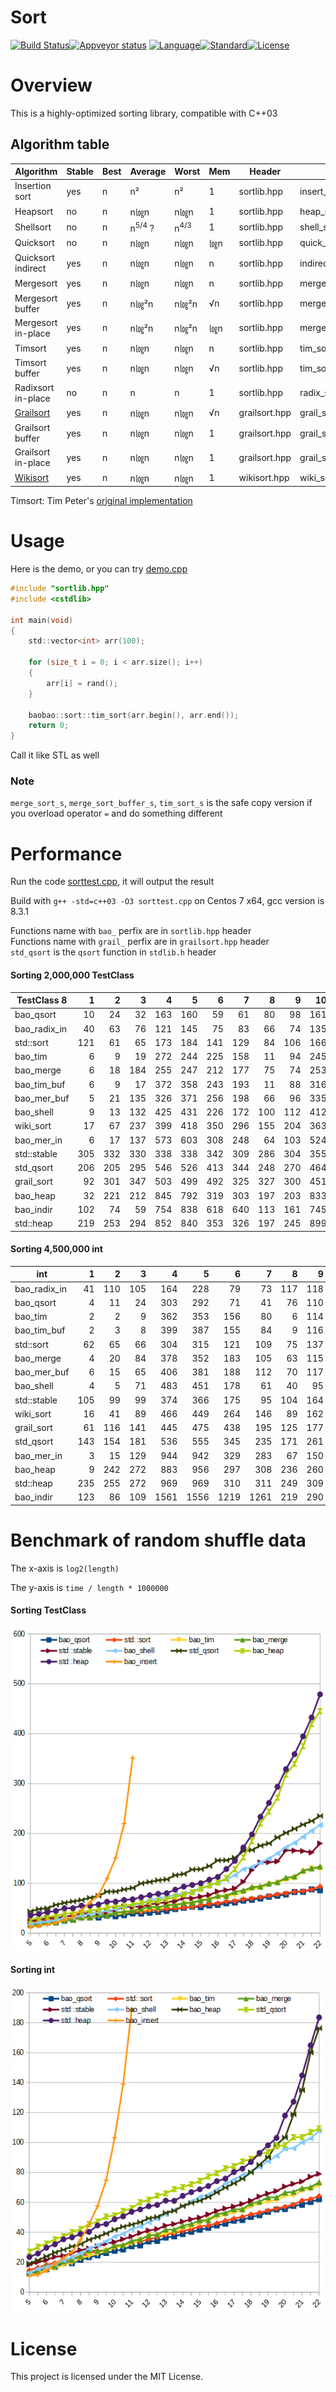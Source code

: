 # Sort

[![Build Status]][Travis CI][![Appveyor status]][Appveyor] [![Language]](https://isocpp.org/)[![Standard]][Standard Cpp][![License]][MIT]

# Overview

This is a highly-optimized sorting library, compatible with C++03

## Algorithm table

Algorithm     | Stable|Best| Average | Worst | Mem | Header | Name |
-------------------|---|---|---------|-------|-----|--------|------|
Insertion sort     |yes| n | n²      | n²    | 1   | sortlib.hpp | insert_sort         |
Heapsort           |no | n | n㏒n    | n㏒n  | 1   | sortlib.hpp | heap_sort           |
Shellsort |no | n | n<sup>5/4</sup> ? | n<sup>4/3</sup> | 1 | sortlib.hpp | shell_sort |
Quicksort          |no | n | n㏒n    | n㏒n  | ㏒n | sortlib.hpp | quick_sort          |
Quicksort indirect |yes| n | n㏒n    | n㏒n  | n   | sortlib.hpp | indirect_qsort      |
Mergesort          |yes| n | n㏒n    | n㏒n  | n   | sortlib.hpp | merge_sort          |
Mergesort buffer   |yes| n | n㏒²n   | n㏒²n | √n  | sortlib.hpp | merge_sort_buffer   |
Mergesort in-place |yes| n | n㏒²n   | n㏒²n | ㏒n | sortlib.hpp |merge_sort_in_place  |
Timsort            |yes| n | n㏒n    | n㏒n  | n   | sortlib.hpp | tim_sort            |
Timsort buffer     |yes| n | n㏒n    | n㏒n  | √n  | sortlib.hpp | tim_sort_buffer     |
Radixsort in-place |no | n | n       | n     | 1   | sortlib.hpp | radix_sort_in_place |
[Grailsort]        |yes| n | n㏒n    | n㏒n  | √n  | grailsort.hpp | grail_sort        |
Grailsort buffer   |yes| n | n㏒n    | n㏒n  | 1   | grailsort.hpp | grail_sort_buffer |
Grailsort in-place |yes| n | n㏒n    | n㏒n  | 1   | grailsort.hpp |grail_sort_in_place|
[Wikisort]         |yes| n | n㏒n    | n㏒n  | 1   | wikisort.hpp  | wiki_sort         |

Timsort: Tim Peter's [original implementation](https://github.com/python/cpython/blob/master/Objects/listsort.txt)

# Usage

Here is the demo, or you can try [demo.cpp]

```c
#include "sortlib.hpp"
#include <cstdlib>

int main(void)
{
    std::vector<int> arr(100);

    for (size_t i = 0; i < arr.size(); i++)
    {
        arr[i] = rand();
    }

    baobao::sort::tim_sort(arr.begin(), arr.end());
    return 0;
}
```

Call it like STL as well

### Note
`merge_sort_s`, `merge_sort_buffer_s`, `tim_sort_s` is the safe copy version if you overload operator `=` and do something different

# Performance

Run the code [sorttest.cpp], it will output the result

Build with `g++ -std=c++03 -O3 sorttest.cpp` on Centos 7 x64, gcc version is 8.3.1

Functions name with `bao_` perfix are in `sortlib.hpp` header  
Functions name with `grail_` perfix are in `grailsort.hpp` header  
`std_qsort` is the `qsort` function in `stdlib.h` header

#### Sorting 2,000,000 TestClass

TestClass 8 |  1  |  2  |  3  |  4  |  5  |  6  |  7  |  8  |  9  |  10 |  11 | Avg |
------------|----:|----:|----:|----:|----:|----:|----:|----:|----:|----:|----:|----:|
bao_qsort   |   10|   24|   32|  163|  160|   59|   61|   80|   98|  161|  123|   88|
bao_radix_in|   40|   63|   76|  121|  145|   75|   83|   66|   74|  135|   99|   88|
std::sort   |  121|   61|   65|  173|  184|  141|  129|   84|  106|  166|  143|  124|
bao_tim     |    6|    9|   19|  272|  244|  225|  158|   11|   94|  245|  155|  130|
bao_merge   |    6|   18|  184|  255|  247|  212|  177|   75|   74|  253|  128|  148|
bao_tim_buf |    6|    9|   17|  372|  358|  243|  193|   11|   88|  316|  125|  158|
bao_mer_buf |    5|   21|  135|  326|  371|  256|  198|   66|   96|  335|  148|  177|
bao_shell   |    9|   13|  132|  425|  431|  226|  172|  100|  112|  412|  155|  198|
wiki_sort   |   17|   67|  237|  399|  418|  350|  296|  155|  204|  363|  170|  243|
bao_mer_in  |    6|   17|  137|  573|  603|  308|  248|   64|  103|  524|  186|  251|
std::stable |  305|  332|  330|  338|  338|  342|  309|  286|  304|  355|  155|  308|
std_qsort   |  206|  205|  295|  546|  526|  413|  344|  248|  270|  464|  306|  347|
grail_sort  |   92|  301|  347|  503|  499|  492|  325|  327|  300|  451|  291|  357|
bao_heap    |   32|  221|  212|  845|  792|  319|  303|  197|  203|  833|  217|  379|
bao_indir   |  102|   74|   59|  754|  838|  618|  640|  113|  161|  745|  171|  388|
std::heap   |  219|  253|  294|  852|  840|  353|  326|  197|  245|  899|  235|  428|

#### Sorting 4,500,000 int

int         |  1  |  2  |  3  |  4  |  5  |  6  |  7  |  8  |  9  |  10 |  11 | Avg |
------------|----:|----:|----:|----:|----:|----:|----:|----:|----:|----:|----:|----:|
bao_radix_in|   41|  110|  105|  164|  228|   79|   73|  117|  118|  163|  165|  123|
bao_qsort   |    4|   11|   24|  303|  292|   71|   41|   76|  110|  290|  217|  130|
bao_tim     |    2|    2|    9|  362|  353|  156|   80|    6|  114|  339|  222|  149|
bao_tim_buf |    2|    3|    8|  399|  387|  155|   84|    9|  116|  376|  218|  159|
std::sort   |   62|   65|   66|  304|  315|  121|  109|   75|  137|  305|  230|  162|
bao_merge   |    4|   20|   84|  378|  352|  183|  105|   63|  115|  345|  246|  172|
bao_mer_buf |    6|   15|   65|  406|  381|  188|  112|   70|  117|  376|  254|  180|
bao_shell   |    4|    5|   71|  483|  451|  178|   61|   40|   95|  427|  233|  186|
std::stable |  105|   99|   99|  374|  366|  175|   95|  104|  164|  361|  254|  199|
wiki_sort   |   16|   41|   89|  466|  449|  264|  146|   89|  162|  440|  260|  220|
grail_sort  |   61|  116|  141|  445|  475|  438|  195|  125|  177|  435|  445|  277|
std_qsort   |  143|  154|  181|  536|  555|  345|  235|  171|  261|  542|  419|  322|
bao_mer_in  |    3|   15|  129|  944|  942|  329|  283|   67|  150|  912|  367|  376|
bao_heap    |    9|  242|  272|  883|  956|  297|  308|  236|  260|  892|  328|  425|
std::heap   |  235|  255|  272|  969|  969|  310|  311|  249|  309|  950|  383|  473|
bao_indir   |  123|   86|  109| 1561| 1556| 1219| 1261|  219|  290| 1398|  357|  743|

# Benchmark of random shuffle data 

The x-axis is `log2(length)`

The y-axis is `time / length * 1000000`

#### Sorting TestClass

[![](img/benchmark_class8.png)](img/benchmark_class8.png)

#### Sorting int

[![](img/benchmark_int.png)](img/benchmark_int.png)



# License

This project is licensed under the MIT License.

[Build Status]:     https://travis-ci.org/Baobaobear/sort.svg?branch=master
[Travis CI]:        https://travis-ci.org/Baobaobear/sort
[Appveyor status]:  https://ci.appveyor.com/api/projects/status/wtt8m5ss33jxl3og?svg=true
[Appveyor]:         https://ci.appveyor.com/project/Baobaobear/sort
[Language]:         https://img.shields.io/badge/language-C++-blue.svg
[Standard]:         https://img.shields.io/badge/C++-03-orange.svg
[Standard Cpp]:     https://en.wikipedia.org/wiki/C%2B%2B#Standardization
[License]:          https://img.shields.io/badge/license-MIT-blue.svg
[MIT]:              https://opensource.org/licenses/MIT
[sorttest.cpp]:     sorttest.cpp
[demo.cpp]:         demo.cpp
[Grailsort]:        https://github.com/Mrrl/GrailSort
[Wikisort]:         https://github.com/BonzaiThePenguin/WikiSort
